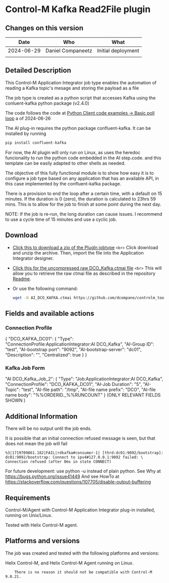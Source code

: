 # Control-M Kafka Read2File plugin

## Changes on this version

| Date       | Who               | What               |
| ---------- | ----------------- | ------------------ |
| 2024-06-29 | Daniel Companeetz | Initial deployment |
|            |                   |                    |

## Detailed Description

This Control-M Application Integrator job type enables the automation of reading a Kafka topic's mesage and storing the payload as a file

The job type is created as a python script that accesses Kafka using the conluent-kafka python package (v2.4.0)

The code follows the code at [Python Client code examples -> Basic poll loop](https://docs.confluent.io/kafka-clients/python/current/overview.html#basic-poll-loop) a of 2024-06-26

The AI plug-in requires the python package confluent-kafka. It can be installed by running 

```python
pip install confluent-kafka
```

For now, the AI plugin will only run on Linux, as uses the heredoc funcionality to run the python code embedded in the AI step.code. and this template can be easily adapted to other shells as needed.

The objective of this fully functional module is to show how easy it is to configure a job type based on any application that has an available API, in this case implemented by the confluent-kafka package.

There is a provision to end the loop after a certain time, with a default on 15 minutes. If the duration is 0 (zero), the duration is calculated to 23hrs 59 mins. This is to allow for the job to finish at some point during the next day. 

NOTE: If the job is re-run, the long duration can cause issues. I recommend to use a cycle time of 15 minutes and use a cyclic job.

## Download

* [Click this to download a zip of the PlugIn jobtype](Resources\DCO_KAFKA.zip) `<br>`
  Click download and unzip the archive. Then, import the file into the Application Integrator designer.
* [Click this for the uncompressed raw DCO_Kafka.ctmai file](Resources\DCO_KAFKA.ctmai) `<br>`
  This will allow you to retrieve the raw ctmai file as described in the repository [Readme](https://github.com/controlm/integrations-plugins-community-solutions#saving-application-integrator-files-for-use).
* Or use the following command:

  ```bash
  wget -O AI_DCO_KAFKA.ctmai https://github.com/dcompane/controlm_toolset/blob/main/misc_tools/Kafka/Resources/DCO_KAFKA.ctmai
  ```

## Fields and available actions

### Connection Profile

{
  "DCO_KAFKA_DC01": {
    "Type": "ConnectionProfile:ApplicationIntegrator:AI DCO_Kafka",
    "AI-Group ID": "test",
    "AI-bootstrap port": "9092",
    "AI-bootstrap-server": "dc01",
    "Description": "",
    "Centralized": true
  }
}


### Kafka Job Form

"AI DCO_Kafka_Job_2": {
    "Type": "Job:ApplicationIntegrator:AI DCO_Kafka",
    "ConnectionProfile": "DCO_KAFKA_DC01",
    "AI-Job Duration": "5",
    "AI-Topic": "test",
    "AI-file path": "/tmp",
    "AI-file name prefix": "DCO",
    "AI-file name body": "%%ORDERID._%%RUNCOUNT"
}
(ONLY RELEVANT FIELDS SHOWN )

## Additional Information

There will be no output until the job ends.

It is possible that an initial connection refused message is seen, but that does not mean the job will fail

```text
%3|1719709861.182|FAIL|rdkafka#consumer-1| [thrd:dc01:9092/bootstrap]: dc01:9092/bootstrap: Connect to ipv4#127.0.0.1:9092 failed: \
Connection refused (after 0ms in state CONNECT)
```

For future development: use python -u instead of plain python.
See Why at https://bugs.python.org/issue41449
And see HowTo at https://stackoverflow.com/questions/107705/disable-output-buffering 

## Requirements

Control-M/Agent with Control-M Application Integrator plug-in installed, running on Unix/Linux.

Tested with Helix Control-M agent.

## Platforms and versions

The job was created and tested with the following platforms and versions:

Helix Control-M, and Helix Control-M Agent running on Linux.

```text
    There is no reason it should not be compatible with Control-M 9.0.21.
```
